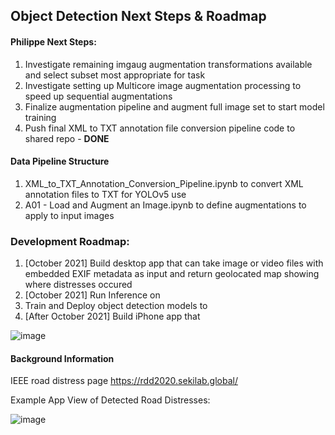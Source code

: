 ## Object Detection Next Steps & Roadmap

#### Philippe Next Steps:
1. Investigate remaining imgaug augmentation transformations available and select subset most appropriate for task 
1. Investigate setting up Multicore image augmentation processing to speed up sequential augmentations 
1. Finalize augmentation pipeline and augment full image set to start model training 
1. Push final XML to TXT annotation file conversion pipeline code to shared repo - **DONE**

#### Data Pipeline Structure 

1. XML_to_TXT_Annotation_Conversion_Pipeline.ipynb to convert XML annotation files to TXT for YOLOv5 use 
1. A01 - Load and Augment an Image.ipynb to define augmentations to apply to input images

### Development Roadmap:
1. [October 2021] Build desktop app that can take image or video files with embedded EXIF metadata as input and return geolocated map showing where distresses occured 
2. [October 2021] Run Inference on 
3. Train and Deploy object detection models to 
4. [After October 2021] Build iPhone app that 

![image](https://user-images.githubusercontent.com/8759492/128956163-ebbb5a5c-5426-4594-b5c3-9d65149fc78b.png)


#### Background Information

IEEE road distress page https://rdd2020.sekilab.global/


Example App View of Detected Road Distresses:

![image](https://user-images.githubusercontent.com/8759492/128953853-c481f587-efc5-4a58-a0b2-7d2ed1f987e1.png)

